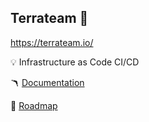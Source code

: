## Terrateam 👋

https://terrateam.io/

💡 Infrastructure as Code CI/CD

🪃 [Documentation](https://docs.terrateam.io/)

🐙 [Roadmap](https://roadmap.terrateam.io/)
